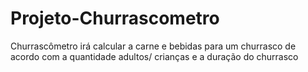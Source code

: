 # Projeto-Churrascometro
Churrascômetro irá calcular a carne e bebidas para um churrasco de acordo com a quantidade adultos/ crianças e a duração do churrasco
